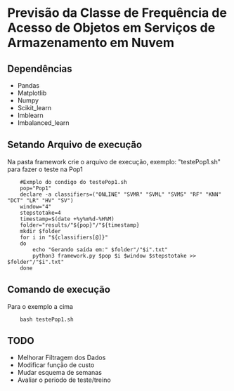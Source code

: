 
# Previsão da Classe de Frequência de Acesso de Objetos em Serviços de Armazenamento em Nuvem

## Dependências
- Pandas
- Matplotlib
- Numpy
- Scikit_learn
- Imblearn
- Imbalanced_learn
## Setando Arquivo de execução
Na pasta framework crie o arquivo de execução, exemplo: "testePop1.sh" para fazer o teste na Pop1
``` 
    #Exmplo do condigo do testePop1.sh
    pop="Pop1"
    declare -a classifiers=("ONLINE" "SVMR" "SVML" "SVMS" "RF" "KNN" "DCT" "LR" "HV" "SV")
    window="4"
    stepstotake=4
    timestamp=$(date +%y%m%d-%H%M)
    folder="results/"${pop}"/"${timestamp}
    mkdir $folder
    for i in "${classifiers[@]}"
    do
        echo "Gerando saída em:" $folder"/"$i".txt"
        python3 framework.py $pop $i $window $stepstotake >> $folder"/"$i".txt"
    done
```
## Comando de execução
Para o exemplo a cima
```
    bash testePop1.sh
```
## TODO
- Melhorar Filtragem dos Dados
- Modificar função de custo
- Mudar esquema de semanas
- Avaliar o periodo de teste/treino
